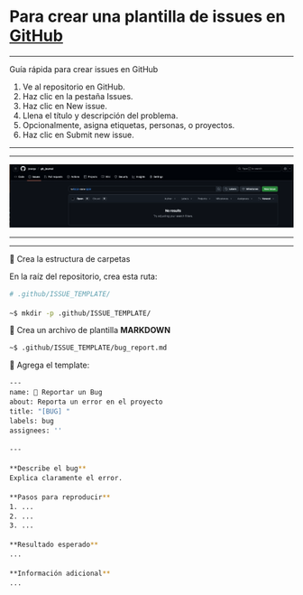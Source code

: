 # Para crear una plantilla de issues en [GitHub](https://github.com)

---

Guía rápida para crear issues en GitHub

1. Ve al repositorio en GitHub.
2. Haz clic en la pestaña Issues.
3. Haz clic en New issue.
4. Llena el título y descripción del problema.
5. Opcionalmente, asigna etiquetas, personas, o proyectos.
6. Haz clic en Submit new issue.

---
---
![Issues](Images/issues.png)

---
---

📁 Crea la estructura de carpetas

En la raíz del repositorio, crea esta ruta:

```bash
# .github/ISSUE_TEMPLATE/

~$ mkdir -p .github/ISSUE_TEMPLATE/
```

📝 Crea un archivo de plantilla **MARKDOWN**

```bash
~$ .github/ISSUE_TEMPLATE/bug_report.md
```

🧩 Agrega el template:

```bash
---
name: 🐛 Reportar un Bug
about: Reporta un error en el proyecto
title: "[BUG] "
labels: bug
assignees: ''

---

**Describe el bug**
Explica claramente el error.

**Pasos para reproducir**
1. ...
2. ...
3. ...

**Resultado esperado**
...

**Información adicional**
...
```
